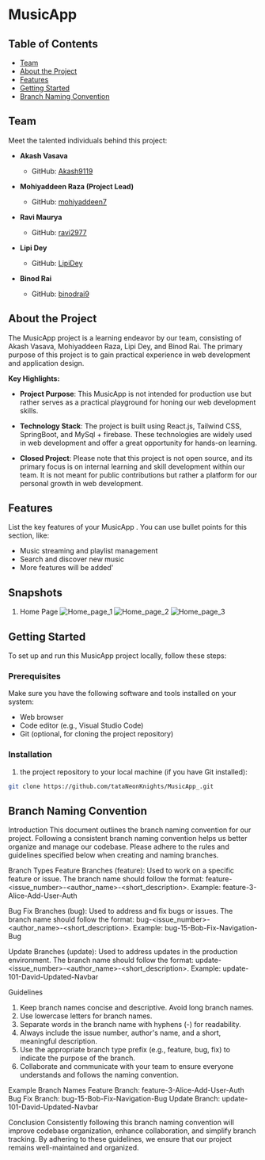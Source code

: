 # MusicApp

## Table of Contents

- [Team](#team)
- [About the Project](#about-the-project)
- [Features](#features)
- [Getting Started](#getting-started)
- [Branch Naming Convention](#branch-naming-convention)

## Team

Meet the talented individuals behind this project:

- **Akash Vasava**
  - GitHub: [Akash9119](https://github.com/Akash9119)

- **Mohiyaddeen Raza (Project Lead)**
  - GitHub: [mohiyaddeen7](https://github.com/mohiyaddeen7)

- **Ravi Maurya**
  - GitHub: [ravi2977](https://github.com/ravi2977)

- **Lipi Dey**
  - GitHub: [LipiDey](https://github.com/LipiDey)

- **Binod Rai**
  - GitHub: [binodrai9](https://github.com/binodrai9)

## About the Project

The MusicApp  project is a learning endeavor by our team, consisting of Akash Vasava, Mohiyaddeen Raza, Lipi Dey, and Binod Rai. The primary purpose of this project is to gain practical experience in web development and application design.

**Key Highlights:**
- **Project Purpose**: This MusicApp  is not intended for production use but rather serves as a practical playground for honing our web development skills.

- **Technology Stack**: The project is built using React.js, Tailwind CSS, SpringBoot, and MySql + firebase. These technologies are widely used in web development and offer a great opportunity for hands-on learning.

- **Closed Project**: Please note that this project is not open source, and its primary focus is on internal learning and skill development within our team. It is not meant for public contributions but rather a platform for our personal growth in web development.


## Features

List the key features of your MusicApp . You can use bullet points for this section, like:

- Music streaming and playlist management
- Search and discover new music
- More features will be added'

## Snapshots 
1. Home Page
![Home_page_1](https://github.com/tataNeonKnights/MusicApp/assets/133673019/73d6b4f6-9afb-467e-bde4-45f545c75348)
![Home_page_2](https://github.com/tataNeonKnights/MusicApp/assets/133673019/47441469-04db-4e32-9c1f-675de6d66bc8)
![Home_page_3](https://github.com/tataNeonKnights/MusicApp/assets/133673019/789020f0-33f3-4294-9143-8cacc3f1b319)



## Getting Started

To set up and run this MusicApp  project locally, follow these steps:

### Prerequisites

Make sure you have the following software and tools installed on your system:

- Web browser
- Code editor (e.g., Visual Studio Code)
- Git (optional, for cloning the project repository)

### Installation

1.  the project repository to your local machine (if you have Git installed):
   ```bash
   git clone https://github.com/tataNeonKnights/MusicApp_.git
```

## Branch Naming Convention

Introduction
This document outlines the branch naming convention for our project. Following a consistent branch naming convention helps us better organize and manage our codebase. Please adhere to the rules and guidelines specified below when creating and naming branches.

Branch Types
Feature Branches (feature):
Used to work on a specific feature or issue.
The branch name should follow the format: feature-<issue_number>-<author_name>-<short_description>.
Example: feature-3-Alice-Add-User-Auth

Bug Fix Branches (bug):
Used to address and fix bugs or issues.
The branch name should follow the format: bug-<issue_number>-<author_name>-<short_description>.
Example: bug-15-Bob-Fix-Navigation-Bug

Update Branches (update):
Used to address updates in the production environment.
The branch name should follow the format: update-<issue_number>-<author_name>-<short_description>.
Example: update-101-David-Updated-Navbar


Guidelines

1. Keep branch names concise and descriptive. Avoid long branch names.
2. Use lowercase letters for branch names.
3. Separate words in the branch name with hyphens (-) for readability.
4. Always include the issue number, author's name, and a short, meaningful description.
5. Use the appropriate branch type prefix (e.g., feature, bug, fix) to indicate the purpose of the branch.
6. Collaborate and communicate with your team to ensure everyone understands and follows the naming convention.

Example Branch Names
Feature Branch: feature-3-Alice-Add-User-Auth
Bug Fix Branch: bug-15-Bob-Fix-Navigation-Bug
Update Branch: update-101-David-Updated-Navbar


Conclusion
Consistently following this branch naming convention will improve codebase organization, enhance collaboration, and simplify branch tracking. By adhering to these guidelines, we ensure that our project remains well-maintained and organized.
